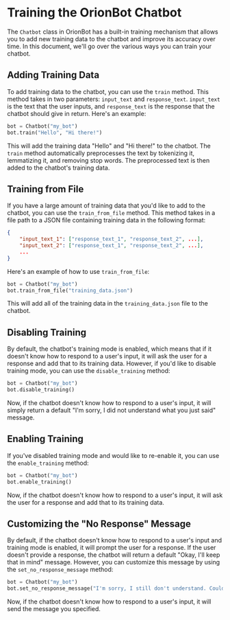 
# Training the OrionBot Chatbot

The `Chatbot` class in OrionBot has a built-in training mechanism that allows you to add new training data to the chatbot and improve its accuracy over time. In this document, we'll go over the various ways you can train your chatbot.

## Adding Training Data

To add training data to the chatbot, you can use the `train` method. This method takes in two parameters: `input_text` and `response_text`. `input_text` is the text that the user inputs, and `response_text` is the response that the chatbot should give in return. Here's an example:

```python
bot = Chatbot("my_bot")
bot.train("Hello", "Hi there!")
```
This will add the training data "Hello" and "Hi there!" to the chatbot. The `train` method automatically preprocesses the text by tokenizing it, lemmatizing it, and removing stop words. The preprocessed text is then added to the chatbot's training data.

## Training from File

If you have a large amount of training data that you'd like to add to the chatbot, you can use the `train_from_file` method. This method takes in a file path to a JSON file containing training data in the following format:

```json
{
    "input_text_1": ["response_text_1", "response_text_2", ...],
    "input_text_2": ["response_text_1", "response_text_2", ...],
    ...
}
```

Here's an example of how to use `train_from_file`:
```python
bot = Chatbot("my_bot")
bot.train_from_file("training_data.json")
```

This will add all of the training data in the `training_data.json` file to the chatbot.

## Disabling Training

By default, the chatbot's training mode is enabled, which means that if it doesn't know how to respond to a user's input, it will ask the user for a response and add that to its training data. However, if you'd like to disable training mode, you can use the `disable_training` method:

```python
bot = Chatbot("my_bot")
bot.disable_training()
```

Now, if the chatbot doesn't know how to respond to a user's input, it will simply return a default "I'm sorry, I did not understand what you just said" message.

## Enabling Training

If you've disabled training mode and would like to re-enable it, you can use the `enable_training` method:

```python
bot = Chatbot("my_bot")
bot.enable_training()
```

Now, if the chatbot doesn't know how to respond to a user's input, it will ask the user for a response and add that to its training data.

## Customizing the "No Response" Message

By default, if the chatbot doesn't know how to respond to a user's input and training mode is enabled, it will prompt the user for a response. If the user doesn't provide a response, the chatbot will return a default "Okay, I'll keep that in mind" message. However, you can customize this message by using the `set_no_response_message` method:

```python
bot = Chatbot("my_bot")
bot.set_no_response_message("I'm sorry, I still don't understand. Could you please try rephrasing your question?")
```

Now, if the chatbot doesn't know how to respond to a user's input, it will send the message you specified.